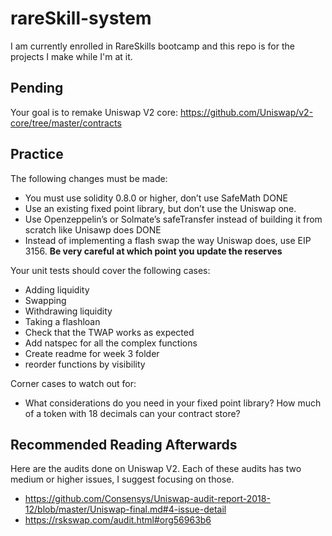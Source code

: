 # rareSkill-system
I am currently enrolled in RareSkills bootcamp and this repo is for the projects I make while I'm at it.

## Pending

Your goal is to remake Uniswap V2 core: https://github.com/Uniswap/v2-core/tree/master/contracts
## Practice

The following changes must be made:

- You must use solidity 0.8.0 or higher, don’t use SafeMath DONE
- Use an existing fixed point library, but don’t use the Uniswap one.
- Use Openzeppelin’s or Solmate’s safeTransfer instead of building it from scratch like Unisawp does DONE
- Instead of implementing a flash swap the way Uniswap does, use EIP 3156. **Be very careful at which point you update the reserves**

Your unit tests should cover the following cases:

- Adding liquidity
- Swapping
- Withdrawing liquidity
- Taking a flashloan
- Check that the TWAP works as expected
- Add natspec for all the complex functions
- Create readme for week 3 folder
- reorder functions by visibility

Corner cases to watch out for:

- What considerations do you need in your fixed point library? How much of a token with 18 decimals can your contract store?

## Recommended Reading Afterwards

Here are the audits done on Uniswap V2. Each of these audits has two medium or higher issues, I suggest focusing on those.

- https://github.com/Consensys/Uniswap-audit-report-2018-12/blob/master/Uniswap-final.md#4-issue-detail
- https://rskswap.com/audit.html#org56963b6